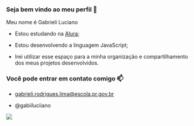 ### Seja bem vindo ao meu perfil 💜


Meu nome é Gabrieli Luciano

- Estou estudando na [Alura](https://www.alura.com.br);

- Estou desenvolvendo a linguagem JavaScript;

- Irei utilizar esse espaço para a minha organização e compartilhamento dos meus projetos desenvolvidos.

### Você pode entrar em contato comigo 📫
- gabrieli.rodrigues.lima@escola.pr.gov.br

- @gabiiluciiano



![](https://media.tenor.com/IN-HDN5HvBcAAAAC/guenther-las-vegas.gif)
